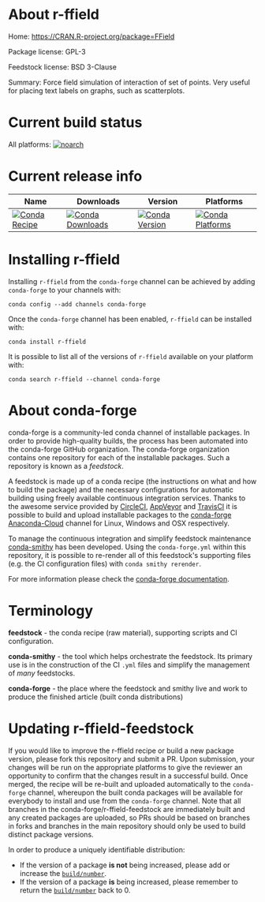About r-ffield
==============

Home: https://CRAN.R-project.org/package=FField

Package license: GPL-3

Feedstock license: BSD 3-Clause

Summary: Force field simulation of interaction of set of points. Very useful for placing text labels on graphs, such as scatterplots.



Current build status
====================

All platforms:
[![noarch](https://img.shields.io/circleci/project/github/conda-forge/r-ffield-feedstock/master.svg?label=noarch)](https://circleci.com/gh/conda-forge/r-ffield-feedstock)

Current release info
====================

| Name | Downloads | Version | Platforms |
| --- | --- | --- | --- |
| [![Conda Recipe](https://img.shields.io/badge/recipe-r--ffield-green.svg)](https://anaconda.org/conda-forge/r-ffield) | [![Conda Downloads](https://img.shields.io/conda/dn/conda-forge/r-ffield.svg)](https://anaconda.org/conda-forge/r-ffield) | [![Conda Version](https://img.shields.io/conda/vn/conda-forge/r-ffield.svg)](https://anaconda.org/conda-forge/r-ffield) | [![Conda Platforms](https://img.shields.io/conda/pn/conda-forge/r-ffield.svg)](https://anaconda.org/conda-forge/r-ffield) |

Installing r-ffield
===================

Installing `r-ffield` from the `conda-forge` channel can be achieved by adding `conda-forge` to your channels with:

```
conda config --add channels conda-forge
```

Once the `conda-forge` channel has been enabled, `r-ffield` can be installed with:

```
conda install r-ffield
```

It is possible to list all of the versions of `r-ffield` available on your platform with:

```
conda search r-ffield --channel conda-forge
```


About conda-forge
=================

conda-forge is a community-led conda channel of installable packages.
In order to provide high-quality builds, the process has been automated into the
conda-forge GitHub organization. The conda-forge organization contains one repository
for each of the installable packages. Such a repository is known as a *feedstock*.

A feedstock is made up of a conda recipe (the instructions on what and how to build
the package) and the necessary configurations for automatic building using freely
available continuous integration services. Thanks to the awesome service provided by
[CircleCI](https://circleci.com/), [AppVeyor](https://www.appveyor.com/)
and [TravisCI](https://travis-ci.org/) it is possible to build and upload installable
packages to the [conda-forge](https://anaconda.org/conda-forge)
[Anaconda-Cloud](https://anaconda.org/) channel for Linux, Windows and OSX respectively.

To manage the continuous integration and simplify feedstock maintenance
[conda-smithy](https://github.com/conda-forge/conda-smithy) has been developed.
Using the ``conda-forge.yml`` within this repository, it is possible to re-render all of
this feedstock's supporting files (e.g. the CI configuration files) with ``conda smithy rerender``.

For more information please check the [conda-forge documentation](https://conda-forge.org/docs/).

Terminology
===========

**feedstock** - the conda recipe (raw material), supporting scripts and CI configuration.

**conda-smithy** - the tool which helps orchestrate the feedstock.
                   Its primary use is in the construction of the CI ``.yml`` files
                   and simplify the management of *many* feedstocks.

**conda-forge** - the place where the feedstock and smithy live and work to
                  produce the finished article (built conda distributions)


Updating r-ffield-feedstock
===========================

If you would like to improve the r-ffield recipe or build a new
package version, please fork this repository and submit a PR. Upon submission,
your changes will be run on the appropriate platforms to give the reviewer an
opportunity to confirm that the changes result in a successful build. Once
merged, the recipe will be re-built and uploaded automatically to the
`conda-forge` channel, whereupon the built conda packages will be available for
everybody to install and use from the `conda-forge` channel.
Note that all branches in the conda-forge/r-ffield-feedstock are
immediately built and any created packages are uploaded, so PRs should be based
on branches in forks and branches in the main repository should only be used to
build distinct package versions.

In order to produce a uniquely identifiable distribution:
 * If the version of a package **is not** being increased, please add or increase
   the [``build/number``](https://conda.io/docs/user-guide/tasks/build-packages/define-metadata.html#build-number-and-string).
 * If the version of a package **is** being increased, please remember to return
   the [``build/number``](https://conda.io/docs/user-guide/tasks/build-packages/define-metadata.html#build-number-and-string)
   back to 0.
